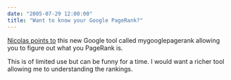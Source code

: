 ```yaml
---
date: "2005-07-29 12:00:00"
title: "Want to know your Google PageRank?"
---
```




[Nicolas points to](https://accounts.google.com/ServiceLogin?service=blogger&amp;hl=en&amp;passive=1209600&amp;continue=https://www.blogger.com/blogin.g?blogspotURL%3Dhttp://appcoll.blogspot.com/2005/07/pr-4.html%26zx%3Ddh5nv12tvgu8&amp;ltmpl=private) this new Google tool called mygooglepagerank allowing you to figure out what you PageRank is.

This is of limited use but can be funny for a time. I would want a richer tool allowing me to understanding the rankings.

